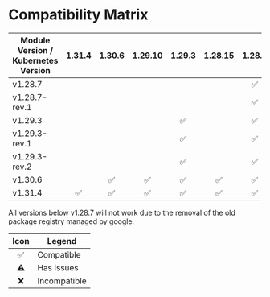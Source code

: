 # Compatibility Matrix

| Module Version / Kubernetes Version |       1.31.4       |       1.30.6       |      1.29.10       |       1.29.3       |      1.28.15       |       1.28.7       |       1.27.6       |       1.26.7       |       1.26.3       |      1.25.12       |       1.25.6       |      1.24.16       |       1.24.7       |
| ----------------------------------- | :----------------: | :----------------: | :----------------: | :----------------: | :----------------: | :----------------: | :----------------: | :----------------: | :----------------: | :----------------: | :----------------: | :----------------: | :----------------: |
| v1.28.7                             |                    |                    |                    |                    |                    | :white_check_mark: | :white_check_mark: | :white_check_mark: | :white_check_mark: | :white_check_mark: | :white_check_mark: | :white_check_mark: | :white_check_mark: |
| v1.28.7-rev.1                       |                    |                    |                    |                    |                    | :white_check_mark: | :white_check_mark: | :white_check_mark: | :white_check_mark: | :white_check_mark: | :white_check_mark: | :white_check_mark: | :white_check_mark: |
| v1.29.3                             |                    |                    |                    | :white_check_mark: |                    | :white_check_mark: | :white_check_mark: | :white_check_mark: | :white_check_mark: | :white_check_mark: | :white_check_mark: | :white_check_mark: | :white_check_mark: |
| v1.29.3-rev.1                       |                    |                    |                    | :white_check_mark: |                    | :white_check_mark: | :white_check_mark: | :white_check_mark: | :white_check_mark: | :white_check_mark: | :white_check_mark: | :white_check_mark: | :white_check_mark: |
| v1.29.3-rev.2                       |                    |                    |                    | :white_check_mark: |                    | :white_check_mark: | :white_check_mark: | :white_check_mark: | :white_check_mark: | :white_check_mark: | :white_check_mark: | :white_check_mark: | :white_check_mark: |
| v1.30.6                             |                    | :white_check_mark: | :white_check_mark: | :white_check_mark: | :white_check_mark: | :white_check_mark: |                    |                    |                    |                    |                    |                    |                    |
| v1.31.4                             | :white_check_mark: | :white_check_mark: | :white_check_mark: | :white_check_mark: | :white_check_mark: | :white_check_mark: |                    |                    |                    |                    |                    |                    |                    |

All versions below v1.28.7 will not work due to the removal of the old package registry managed by google.

|        Icon        | Legend       |
| :----------------: | ------------ |
| :white_check_mark: | Compatible   |
|     :warning:      | Has issues   |
|        :x:         | Incompatible |
